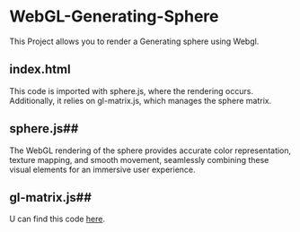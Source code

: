 # WebGL-Generating-Sphere
This Project allows you to render a Generating sphere using Webgl.

## index.html ##
This code is imported with sphere.js, where the rendering occurs. Additionally, it relies on gl-matrix.js, which manages the sphere matrix.

## sphere.js##
The WebGL rendering of the sphere provides accurate color representation, texture mapping, and smooth movement, seamlessly combining these visual elements for an immersive user experience. 

## gl-matrix.js##
U can find this code [here](https://unpkg.com/gl-matrix@2.4.0/dist/gl-matrix.js).
